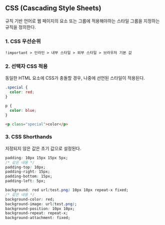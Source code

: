 ## CSS (Cascading Style Sheets)

규칙 기반 언어로 웹 페이지의 요소 또는 그룹에 적용해야하는 스타일 그룹을 지정하는 규칙을 정의한다.

### 1. CSS 우선순위

```text
!important > 인라인 > 내부 스타일 > 외부 스타일 > 브라우저 기본 값
```

### 2. 선택자 CSS 적용

동일한 HTML 요소에 CSS가 충돌할 경우, 나중에 선언된 스타일이 적용된다.

```css
.special {
  color: red;
}

p {
  color: blue;
}
```

```html
<p class="special">color</p>
```

### 3. CSS Shorthands

지정되지 않은 값은 초기 값으로 설정된다.

```css
padding: 10px 15px 15px 5px;
/* 같은 내용 */
padding-top: 10px;
padding-right: 15px;
padding-bottom: 15px;
padding-left: 5px;
```

```css
background: red url(test.png) 10px 10px repeat-x fixed;
/* 같은 내용 */
background-color: red;
background-image: url(test.png);
background-position: 10px 10px;
background-repeat: repeat-x;
background-attachment: fixed;
```
